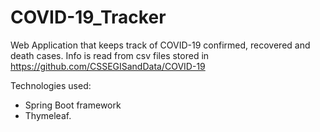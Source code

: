 # COVID-19_Tracker

Web Application that keeps track of COVID-19 confirmed, recovered and death cases. Info is read from csv files stored in https://github.com/CSSEGISandData/COVID-19

Technologies used:
* Spring Boot framework
* Thymeleaf.


